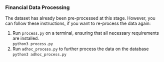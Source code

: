 ### Financial Data Processing
The dataset has already been pre-processed at this stage. However, you can follow these instructions, if you want to re-process the data again:
1. Run `process.py` on a terminal, ensuring that all necessary requirements are installed.<br>
    ```python3 process.py```
2. Run `adhoc_process.py` to further process the data on the database<br>
    ```python3 adhoc_process.py```
